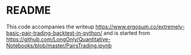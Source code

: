 # README
This code accompanies the writeup https://www.ergosum.co/extremely-basic-pair-trading-backtest-in-python/ and is started from https://github.com/LongOnly/Quantitative-Notebooks/blob/master/PairsTrading.ipynb
